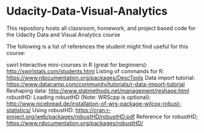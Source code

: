 # Udacity-Data-Visual-Analytics
This repository hosts all classroom, homework, and project based code for the Udacity Data and Visual Analytics course

The following is a list of references the student might find useful for this course:
 
swirl Interactive mini-courses in R (great for beginners):
  http://swirlstats.com/students.html
Listing of commands for R:
  https://www.rdocumentation.org/packages/DescTools
Data import tutorial:
  https://www.datacamp.com/community/tutorials/r-data-import-tutorial
Reshaping data:
  http://www.statmethods.net/management/reshape.html
robustHD:
  Loading robustHD (Note: WRScpp is optional):  http://www.nicebread.de/installation-of-wrs-package-wilcox-robust-statistics/
  Using robustHD:  https://cran.r-project.org/web/packages/robustHD/robustHD.pdf
  Reference for robustHD;  https://www.rdocumentation.org/packages/robustHD/

